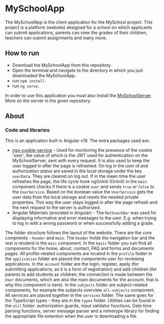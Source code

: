 # MySchoolApp
The MySchoolApp is the client application for the MySchool project. This project is a platform (website) designed for a school on which applicants can submit applications, parents can view the grades of their children, teachers can submit assignments and many more.

## How to run
- Download the MySchoolApp from this repositoty.
- Open the terminal and navigate to the directory in which you just downloaded the MySchoolApp.
- run `npm install`.
- run `ng serve`.

In order to use this application you must also install the [MySchoolServer](https://github.com/alexandrov5433/MySchoolServer). More on the server in the given repository.

## About
### Code and libraries
This is an application built in Angular v19. The extra packages used are:
- [ngx-cookie-service](https://www.npmjs.com/package/ngx-cookie-service) - Used for monitoring the presence of the cookie 'user', the value of which is the JWT used for authentication on the MySchoolServer, sent with every request. It is also used to keep the user logged in after the page is refrashed. On log in the user id and authorization status are saved in the local storage under the key `userData`. They are cleared on log out. If in the meen time the user refreshes the page, the  life cycle hook ngOnInit (OnInit) in the `main` component checks if there is a cookie `user` and sends `true` or `false` to the `UserService`. Based on the boolean value the `UserService` gets the user data from the local storage and resets the needed private properties. This way the user stays logged in after the page refrash and the next request to the server is authorized.
- Angular Materials (provided in Angular) - The `MatSnackBar` was used for displaying informative and error messages to the user. E.g. when trying to log in with a wrong password or when successfully adding a grade.

The folder structure follows the layout of the website.
There are the core compnents - `header` and `main`. The `header` holds the navigation bar and the rest is renderd in the `main` component.
In the `basic` folder you can find all components for the home, about, contact, FAQ and forms and documents pages.
All profile-related components are located in the `profile` folder
In the `application` folder are placed the components user for reviewing applications.
In the `account` folder are the login, register, apply (for submitting applications, as it is a form of registration) and add-children (for parents to add students as children; the connection is made between the `User` documents, which are also the main documents for the account, that is why this component is here).
In the `subjects` folder are subject-related components, for example the subjects overview `all-subjects` component.
All services are placed together in the `services` folder. The same goes for the TypeScript types - they are in the `types` folder.
Utilities can be found in the `util` folder: authorization guards, input validator functions, Date time parsing functions, server message parser and a mimetype library for finding the appropriate file extention when the user is downloading a file.
